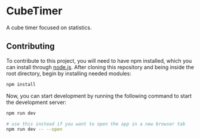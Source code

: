 # CubeTimer

A cube timer focused on statistics.

## Contributing

To contribute to this project, you will need to have npm installed, which you can install through [node.js](https://nodejs.org/en/download/). After cloning this repository and being inside the root directory, 
begin by installing needed modules:

```bash
npm install
```

Now, you can start development by running the following command to start the development server:

```bash
npm run dev

# use this instead if you want to open the app in a new browser tab
npm run dev -- --open
```
